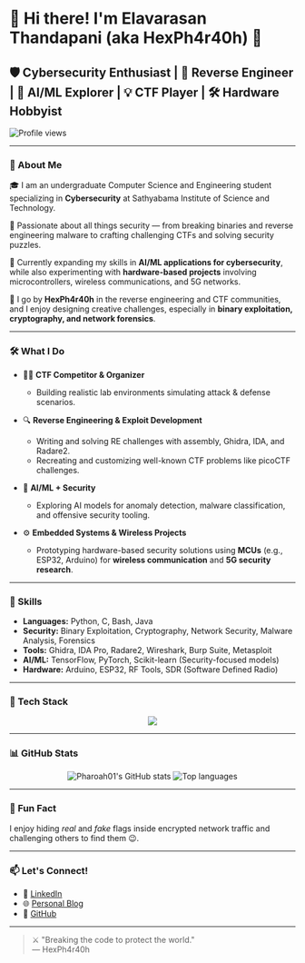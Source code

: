 # 👋 Hi there! I'm Elavarasan Thandapani (aka HexPh4r40h) 👾

## 🛡️ Cybersecurity Enthusiast | 🧠 Reverse Engineer | 🤖 AI/ML Explorer | 💡 CTF Player | 🛠️ Hardware Hobbyist

![Profile views](https://komarev.com/ghpvc/?username=Pharoah01&label=Profile%20Views&color=blueviolet&style=flat-square)

---

### 🚀 About Me

🎓 I am an undergraduate Computer Science and Engineering student specializing in **Cybersecurity** at Sathyabama Institute of Science and Technology.

🔐 Passionate about all things security — from breaking binaries and reverse engineering malware to crafting challenging CTFs and solving security puzzles.

🧠 Currently expanding my skills in **AI/ML applications for cybersecurity**, while also experimenting with **hardware-based projects** involving microcontrollers, wireless communications, and 5G networks.

👾 I go by **HexPh4r40h** in the reverse engineering and CTF communities, and I enjoy designing creative challenges, especially in **binary exploitation, cryptography, and network forensics**.

---

### 🛠️ What I Do

- 🏴‍☠️ **CTF Competitor & Organizer** 
  - Building realistic lab environments simulating attack & defense scenarios.

- 🔍 **Reverse Engineering & Exploit Development**  
  - Writing and solving RE challenges with assembly, Ghidra, IDA, and Radare2.
  - Recreating and customizing well-known CTF problems like picoCTF challenges.

- 🤖 **AI/ML + Security**  
  - Exploring AI models for anomaly detection, malware classification, and offensive security tooling.

- ⚙️ **Embedded Systems & Wireless Projects**  
  - Prototyping hardware-based security solutions using **MCUs** (e.g., ESP32, Arduino) for **wireless communication** and **5G security research**.

---

### 🧩 Skills

- **Languages:** Python, C, Bash, Java  
- **Security:** Binary Exploitation, Cryptography, Network Security, Malware Analysis, Forensics  
- **Tools:** Ghidra, IDA Pro, Radare2, Wireshark, Burp Suite, Metasploit  
- **AI/ML:** TensorFlow, PyTorch, Scikit-learn (Security-focused models)  
- **Hardware:** Arduino, ESP32, RF Tools, SDR (Software Defined Radio)

---

### 🧰 Tech Stack

<p align="center">
  <img src="https://skillicons.dev/icons?i=python,c,java,bash,linux,arduino,raspberrypi,github,git,ghidra,ida,radare2,wireshark,burpsuite,tensorflow,pytorch" />
</p>

---

### 📊 GitHub Stats

<p align="center">
  <img src="https://github-readme-stats.vercel.app/api?username=Pharoah01&show_icons=true&theme=radical" alt="Pharoah01's GitHub stats" />
  <img src="https://github-readme-stats.vercel.app/api/top-langs/?username=Pharoah01&layout=compact&theme=radical" alt="Top languages" />
</p>

---

### 📢 Fun Fact

I enjoy hiding *real* and *fake* flags inside encrypted network traffic and challenging others to find them 😉.

---

### 📫 Let's Connect!

- 🔗 [LinkedIn](https://www.linkedin.com/in/elavarasan-t-a5971b2a5)  
- 🌐 [Personal Blog](https://pharoah.in.net/pages/blog)  
- 🐙 [GitHub](https://github.com/Pharoah01)

---

> ⚔️ "Breaking the code to protect the world."  
> — HexPh4r40h
